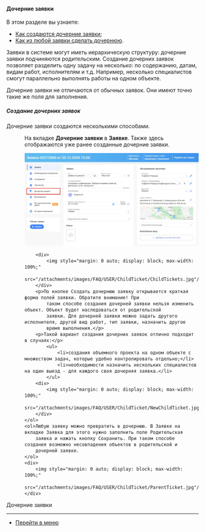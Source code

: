 #### Дочерние заявки
В этом разделе вы узнаете:
<html>
<meta charset="utf-8">
<title>Быстрый переход внутри документа</title>
<ul>
    <li><a href="#ChildTicket1">Как создаются дочерние заявки</a>;</li>
    <li><a href="#ChildTicket2">Как из любой заявки сделать дочернюю</a>.</li>
    <!-- <li><a href="#payment">Отправка Счета на оплату заказчику и оплата Акта.</a></li> -->

</ul>
</html>

<p>Заявки в системе могут иметь иерархическую структуру: дочерние заявки подчиняются родительским.
    Создание дочерних заявок позволяет разделить одну задачу на несколько: по содержанию, датам, видам работ,
    исполнителям и т.д. Например, несколько специалистов смогут параллельно выполнять работы на одном объекте.
</p>
<p>Дочерние заявки не отличаются от обычных заявок. Они имеют точно такие же поля для заполнения.</p>

<h5 id="act">Создание дочерних заявок</h5>
<p>Дочерние заявки создаются несколькими способами.</p>
<ul>
    <ol>На вкладке <strong>Дочерние заявки</strong> в <strong>Заявке</strong>.
        Также здесь отображаются уже ранее созданные дочерние заявки.
        <p>
        <div>
            <img style="margin: 0 auto; display: block; max-width: 100%;"
                 src="/attachments/images/FAQ/USER/ChildTicket/ChildTicket.jpg"/>
        </div>
        </p>

        <div>
            <img style="margin: 0 auto; display: block; max-width: 100%;"
                 src="/attachments/images/FAQ/USER/ChildTicket/ChildTickets.jpg"/>
        </div>
        <p>По кнопке Создать дочернюю заявку открывается краткая форма полей заявки. Обратите внимание! При
            таком способе создания дочерней заявки нельзя изменить объект. Объект будет наследоваться от родительской
            заявки. Для дочерней заявки можно задать другого исполнителя, другой вид работ, тип заявки, назначить другое
            время выполнения.</p>
        <p>Такой вариант создания дочерних заявок отлично подходит в случаях:</p>
            <ul>
                <li>создания объемного проекта на одном объекте с множеством задач, которые удобно контролировать отдельно;</li>
                <li>необходимости назначить нескольких специалистов на один выезд - для каждого своя дочерняя заявка.</li>
            </ul>
        <div>
            <img style="margin: 0 auto; display: block; max-width: 100%;"
                 src="/attachments/images/FAQ/USER/ChildTicket/NewChildTicket.jpg"/>
        </div>
    </ol>
    <ol>Любую заявку можно превратить в дочернюю. В Заявке на вкладке Заявка для этого нужно заполнить поле Родительская
        заявка и нажать кнопку Сохранить. При таком способе создания возможно несовпадения объектов в родительской и
        дочерней заявке.
    </ol>
    <div>
        <img style="margin: 0 auto; display: block; max-width: 100%;"
             src="/attachments/images/FAQ/USER/ChildTicket/ParentTicket.jpg"/>
    </div>
</ul>
<p>Дочерние заявки </p>


____
- [Перейти в меню](http://wiki.hubex.ru)
